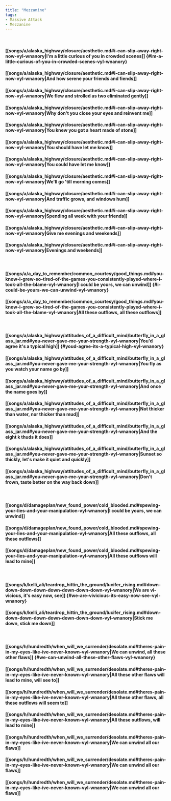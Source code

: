 ```yaml
---
title: "Mezzanine"
tags:
- Massive Attack
- Mezzanine
---
```

&nbsp;
#### [[songs/a/alaska_highway/closure/aesthetic.md#i-can-slip-away-right-now-vyl-wnanory|I'm a little curious of you in crowded scenes]] {#im-a-little-curious-of-you-in-crowded-scenes-vyl-wnanory}
#### [[songs/a/alaska_highway/closure/aesthetic.md#i-can-slip-away-right-now-vyl-wnanory|And how serene your friends and fiends]]
#### [[songs/a/alaska_highway/closure/aesthetic.md#i-can-slip-away-right-now-vyl-wnanory|We flew and strolled as two eliminated gently]]
#### [[songs/a/alaska_highway/closure/aesthetic.md#i-can-slip-away-right-now-vyl-wnanory|Why don't you close your eyes and reinvent me]]
#### [[songs/a/alaska_highway/closure/aesthetic.md#i-can-slip-away-right-now-vyl-wnanory|You knew you got a heart made of stone]]
#### [[songs/a/alaska_highway/closure/aesthetic.md#i-can-slip-away-right-now-vyl-wnanory|You should have let me know]]
#### [[songs/a/alaska_highway/closure/aesthetic.md#i-can-slip-away-right-now-vyl-wnanory|You could have let me know]]
#### [[songs/a/alaska_highway/closure/aesthetic.md#i-can-slip-away-right-now-vyl-wnanory|We'll go 'till morning comes]]
#### [[songs/a/alaska_highway/closure/aesthetic.md#i-can-slip-away-right-now-vyl-wnanory|And traffic grows, and windows hum]]
#### [[songs/a/alaska_highway/closure/aesthetic.md#i-can-slip-away-right-now-vyl-wnanory|Spending all week with your friends]]
#### [[songs/a/alaska_highway/closure/aesthetic.md#i-can-slip-away-right-now-vyl-wnanory|Give me evenings and weekends]]
#### [[songs/a/alaska_highway/closure/aesthetic.md#i-can-slip-away-right-now-vyl-wnanory|Evenings and weekends]]
&nbsp;
#### [[songs/a/a_day_to_remember/common_courtesy/good_things.md#you-know-i-grew-so-tired-of-the-games-you-consistently-played-where-i-took-all-the-blame-vyl-wnanory|I could be yours, we can unwind]] {#i-could-be-yours-we-can-unwind-vyl-wnanory}
#### [[songs/a/a_day_to_remember/common_courtesy/good_things.md#you-know-i-grew-so-tired-of-the-games-you-consistently-played-where-i-took-all-the-blame-vyl-wnanory|All these outflows, all these outflows]]
&nbsp;
#### [[songs/a/alaska_highway/attitudes_of_a_difficult_mind/butterfly_in_a_glass_jar.md#you-never-gave-me-your-strength-vyl-wnanory|You'd agree it's a typical high]] {#youd-agree-its-a-typical-high-vyl-wnanory}
#### [[songs/a/alaska_highway/attitudes_of_a_difficult_mind/butterfly_in_a_glass_jar.md#you-never-gave-me-your-strength-vyl-wnanory|You fly as you watch your name go by]]
#### [[songs/a/alaska_highway/attitudes_of_a_difficult_mind/butterfly_in_a_glass_jar.md#you-never-gave-me-your-strength-vyl-wnanory|And once the name goes by]]
#### [[songs/a/alaska_highway/attitudes_of_a_difficult_mind/butterfly_in_a_glass_jar.md#you-never-gave-me-your-strength-vyl-wnanory|Not thicker than water, nor thicker than mud]]
#### [[songs/a/alaska_highway/attitudes_of_a_difficult_mind/butterfly_in_a_glass_jar.md#you-never-gave-me-your-strength-vyl-wnanory|And the eight k thuds it does]]
#### [[songs/a/alaska_highway/attitudes_of_a_difficult_mind/butterfly_in_a_glass_jar.md#you-never-gave-me-your-strength-vyl-wnanory|Sunset so thickly, let's make it quiet and quickly]]
#### [[songs/a/alaska_highway/attitudes_of_a_difficult_mind/butterfly_in_a_glass_jar.md#you-never-gave-me-your-strength-vyl-wnanory|Don't frown, taste better on the way back down]]
&nbsp;
#### [[songs/d/damageplan/new_found_power/cold_blooded.md#spewing-your-lies-and-your-manipulation-vyl-wnanory|I could be yours, we can unwind]]
#### [[songs/d/damageplan/new_found_power/cold_blooded.md#spewing-your-lies-and-your-manipulation-vyl-wnanory|All these outflows, all these outflows]]
#### [[songs/d/damageplan/new_found_power/cold_blooded.md#spewing-your-lies-and-your-manipulation-vyl-wnanory|All these outflows will lead to mine]]
&nbsp;
#### [[songs/k/kelli_ali/teardrop_hittin_the_ground/lucifer_rising.md#down-down-down-down-down-down-down-down-vyl-wnanory|We are vi-vicious, it's easy now, see]] {#we-are-vivicious-its-easy-now-see-vyl-wnanory}
#### [[songs/k/kelli_ali/teardrop_hittin_the_ground/lucifer_rising.md#down-down-down-down-down-down-down-down-vyl-wnanory|Stick me down, stick me down]]
&nbsp;
#### [[songs/h/hundredth/when_will_we_surrender/desolate.md#theres-pain-in-my-eyes-like-ive-never-known-vyl-wnanory|We can unwind, all these other flaws]] {#we-can-unwind-all-these-other-flaws-vyl-wnanory}
#### [[songs/h/hundredth/when_will_we_surrender/desolate.md#theres-pain-in-my-eyes-like-ive-never-known-vyl-wnanory|All these other flaws will lead to mine, will see to]]
#### [[songs/h/hundredth/when_will_we_surrender/desolate.md#theres-pain-in-my-eyes-like-ive-never-known-vyl-wnanory|All these other flaws, all these outflows will seem to]]
#### [[songs/h/hundredth/when_will_we_surrender/desolate.md#theres-pain-in-my-eyes-like-ive-never-known-vyl-wnanory|All these outflows, will lead to mine]]
#### [[songs/h/hundredth/when_will_we_surrender/desolate.md#theres-pain-in-my-eyes-like-ive-never-known-vyl-wnanory|We can unwind all our flaws]]
#### [[songs/h/hundredth/when_will_we_surrender/desolate.md#theres-pain-in-my-eyes-like-ive-never-known-vyl-wnanory|We can unwind all our flaws]]
#### [[songs/h/hundredth/when_will_we_surrender/desolate.md#theres-pain-in-my-eyes-like-ive-never-known-vyl-wnanory|We can unwind all our flaws]]
